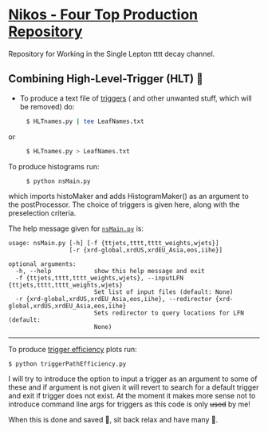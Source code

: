 # [Nikos - Four Top Production Repository](https://github.com/NikHoffStyl/RemoteWork)
Repository for Working in the Single Lepton tttt decay channel. 

## Combining High-Level-Trigger (HLT) :high_brightness:

  * To produce a text file of [triggers](https://twiki.cern.ch/twiki/bin/view/CMS/TriggerStudies)
( and other unwanted stuff, which will be removed) do:
```bash
     $ HLTnames.py | tee LeafNames.txt
```
    
or 
```bash
     $ HLTnames.py > LeafNames.txt
```

To produce histograms run:
```bash
     $ python nsMain.py
```
which imports histoMaker and adds HistogramMaker() as an argument to the postProcessor. 
The choice of triggers is given here, along with the preselection criteria.

The help message given for [`nsMain.py`](nsMain.py) is:
```
usage: nsMain.py [-h] [-f {ttjets,tttt,tttt_weights,wjets}]
                 [-r {xrd-global,xrdUS,xrdEU_Asia,eos,iihe}]

optional arguments:
  -h, --help            show this help message and exit
  -f {ttjets,tttt,tttt_weights,wjets}, --inputLFN {ttjets,tttt,tttt_weights,wjets}
                        Set list of input files (default: None)
  -r {xrd-global,xrdUS,xrdEU_Asia,eos,iihe}, --redirector {xrd-global,xrdUS,xrdEU_Asia,eos,iihe}
                        Sets redirector to query locations for LFN (default:
                        None)
```
___

To produce [trigger efficiency](triggerPathEfficiency.py) plots run:
```
$ python triggerPathEfficiency.py
```

I will try to introduce the option to input a trigger as an argument to some of these 
and if argument is not given it will revert to search for a default trigger 
and exit if trigger does not exist.
At the moment it makes more sense not to introduce command line args for triggers as 
this code is only ~~used~~ by me!

When this is done and saved :floppy_disk:, sit back relax and have many :beers:.
